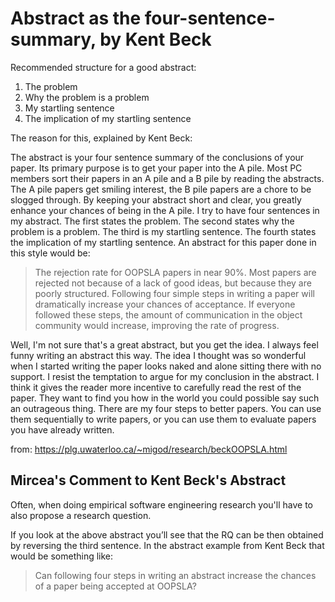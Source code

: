 
# Abstract as the four-sentence-summary, by Kent Beck

Recommended structure for a good abstract:

1. The problem
2. Why the problem is a problem
3. My startling sentence
4. The implication of my startling sentence

The reason for this, explained by Kent Beck:

The abstract is your four sentence summary of the conclusions of your paper. Its primary purpose is to get your paper into the A pile. Most PC members sort their papers in an A pile and a B pile by reading the abstracts. The A pile papers get smiling interest, the B pile papers are a chore to be slogged through. By keeping your abstract short and clear, you greatly enhance your chances of being in the A pile. I try to have four sentences in my abstract. The first states the problem. The second states why the problem is a problem. The third is my startling sentence. The fourth states the implication of my startling sentence. An abstract for this paper done in this style would be:


> The rejection rate for OOPSLA papers in near 90%. Most papers are rejected not because of a lack of good ideas, but because they are poorly structured. Following four simple steps in writing a paper will dramatically increase your chances of acceptance. If everyone followed these steps, the amount of communication in the object community would increase, improving the rate of progress.


Well, I'm not sure that's a great abstract, but you get the idea. I always feel funny writing an abstract this way. The idea I thought was so wonderful when I started writing the paper looks naked and alone sitting there with no support. I resist the temptation to argue for my conclusion in the abstract. I think it gives the reader more incentive to carefully read the rest of the paper. They want to find you how in the world you could possible say such an outrageous thing. There are my four steps to better papers. You can use them sequentially to write papers, or you can use them to evaluate papers you have already written.

from: https://plg.uwaterloo.ca/~migod/research/beckOOPSLA.html

## Mircea's Comment to Kent Beck's Abstract

Often, when doing empirical software engineering research you'll have to also propose a research question.

If you look at the above abstract you’ll see that the RQ can be then obtained by reversing the third sentence. In the abstract example from Kent Beck that would be something like: 

> Can following four steps in writing an abstract increase the chances of a paper being accepted at OOPSLA?

